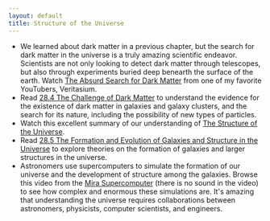 ```yaml
---
layout: default
title: Structure of the Universe
---
```

 
- We learned about dark matter in a previous chapter, but the search for dark matter in the universe is a truly amazing scientific endeavor. Scientists are not only looking to detect dark matter through telescopes, but also through experiments buried deep benearth the surface of the earth. Watch [The Absurd Search for Dark Matter](https://www.youtube.com/watch?v=6etTERFUlUI) from one of my favorite YouTubers, Veritasium. 
- Read [28.4 The Challenge of Dark Matter](https://openstax.org/books/astronomy-2e/pages/28-4-the-challenge-of-dark-matter) to understand the evidence for the existence of dark matter in galaxies and galaxy clusters, and the search for its nature, including the possibility of new types of particles.
- Watch this excellent summary of our understanding of [The Structure of the Universe](https://youtu.be/CEf2EQzKO1Q?si=fGaAGqpa6zTBpCZG).
- Read [28.5 The Formation and Evolution of Galaxies and Structure in the Universe](https://openstax.org/books/astronomy-2e/pages/28-5-the-formation-and-evolution-of-galaxies-and-structure-in-the-universe) to explore theories on the formation of galaxies and larger structures in the universe.
- Astronomers use supercomputers to simulate the formation of our universe and the development of structure among the galaxies. Browse this video from the [Mira Supercomputer](https://youtu.be/JAyrpJCC_dw?si=26GzYJxNDG6-3tvk) (there is no sound in the video) to see how complex and enormous these simulations are. It's amazing that understanding the universe requires collaborations between astronomers, physicists, computer scientists, and engineers. 
